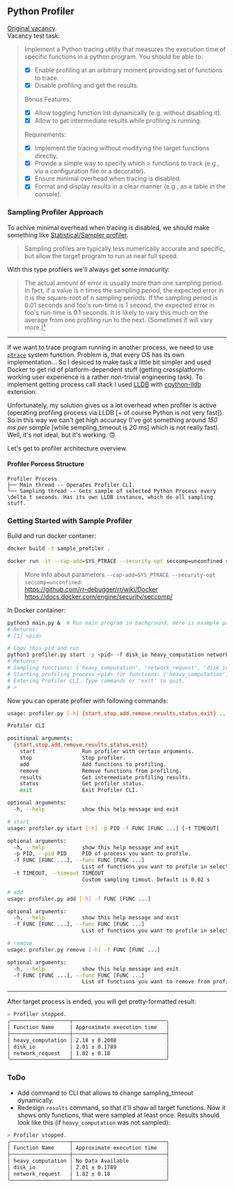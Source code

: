 ## Python Profiler

[Original vacancy](https://internship.jetbrains.com/projects/1623).  
Vacancy test task:  

> Implement a Python tracing utility that measures the execution time of specific functions in a python program. You should be able to:
> - [x] Enable profiling at an arbitrary moment providing set of functions to trace.
> - [x] Disable profiling and get the results.
>
> Bonus Features:  
> - [x] Allow toggling function list dynamically (e.g. without disabling it).  
> - [x] Allow to get intermediate results while profiling is running.
> 
> Requirements:  
> - [x] Implement the tracing without modifying the target functions directly.  
> - [x] Provide a simple way to specify which > functions to track (e.g., via a configuration file or a decorator).  
> - [x] Ensure minimal overhead when tracing is disabled.  
> - [x] Format and display results in a clear manner (e.g., as a table in the console).


### Sampling Profiler Approach
To achive minimal overhead when tracing is disabled, we should make something like [Statistical/Sampler profiler](https://en.wikipedia.org/wiki/Profiling_(computer_programming)#Statistical_profilers).

> Sampling profiles are typically less numerically accurate and specific, but allow the target program to run at near full speed.

With this type profilers we'll always get some *innacurity*:

> The actual amount of error is usually more than one sampling period. In fact, if a value is n times the sampling period, the expected error in it is the square-root of n sampling periods. If the sampling period is 0.01 seconds and foo's run-time is 1 second, the expected error in foo's run-time is 0.1 seconds. It is likely to vary this much on the average from one profiling run to the next. (Sometimes it will vary more.)[¹](https://web.archive.org/web/20120529075000/http://www.cs.utah.edu/dept/old/texinfo/as/gprof.html#:~:text=The%20actual%20amount,will%20vary%20more.)

---

If we want to trace program running in another process, we need to use [`ptrace`](https://en.wikipedia.org/wiki/Ptrace) system function. Problem is, that every OS has its own implementation... So I desiced to make task a little bit simpler and used Docker to get rid of platform-dependent stuff (getting crossplatform-working user experience is a rather non-trivial engineering task). To implement getting process call stack I used [LLDB](https://lldb.llvm.org/) with [cpython-lldb](https://github.com/malor/cpython-lldb) extension.  

Unfortunately, my solution gives us a lot overhead when profiler is active (operating profiling process via LLDB [+ of course Python is not very fast]). So in this way we can't get high accuracy (I've got something around *150 ms per sample* [while sempling_timeout is 20 ms] which is not really fast).  
Well, it's not ideal, but it's working. 🙃

Let's get to profiler architecture overview.

#### Profiler Porcess Structure
```
Profiler Process
├── Main thread -- Operates Profiler CLI.
└── Sampling thread -- Gets sample of selected Python Process every \delta_t seconds. Has its own LLDB instance, which do all sampling stuff.
```

### Getting Started with Sample Profiler
Build and run docker contaner:
```bash
docker build -t sample_profiler .

docker run -it --cap-add=SYS_PTRACE --security-opt seccomp=unconfined sample_profiler
```
> More info about parameters `--cap-add=SYS_PTRACE --security-opt seccomp=unconfined`:  
https://github.com/rr-debugger/rr/wiki/Docker  
https://docs.docker.com/engine/security/seccomp/

In Docker container:
```bash
python3 main.py &  # Run main program in bachground. Here is example program.
# Returns:
# [1] <pid>

# Copy this pid and run
python3 profiler.py start -p <pid> -f disk_io heavy_computation network_request
# Returns:
# Sampling functions: {'heavy_computation', 'network_request', 'disk_io'}
# Starting profiling process <pid> for functions: {'heavy_computation', 'network_request', 'disk_io'}
# Entering Profiler CLI. Type commands or 'exit' to quit.
# > 
```

Now you can operate profiler with following commands:
```bash
usage: profiler.py [-h] {start,stop,add,remove,results,status,exit} ...

Profiler CLI

positional arguments:
  {start,stop,add,remove,results,status,exit}
    start               Run profiler with certain arguments.
    stop                Stop profiler.
    add                 Add functions to profiling.
    remove              Remove functions from profiling.
    results             Get intermediate profiling results.
    status              Get profiler status.
    exit                Exit Profiler CLI.

optional arguments:
  -h, --help            show this help message and exit
```

```bash
# start
usage: profiler.py start [-h] -p PID -f FUNC [FUNC ...] [-t TIMEOUT]

optional arguments:
  -h, --help            show this help message and exit
  -p PID, --pid PID     PID of process you want to profile.
  -f FUNC [FUNC ...], --func FUNC [FUNC ...]
                        List of functions you want to profile in selected Python process.
  -t TIMEOUT, --timeout TIMEOUT
                        Custom sampling timout. Default is 0.02 s
```

```bash
# add
usage: profiler.py add [-h] -f FUNC [FUNC ...]

optional arguments:
  -h, --help            show this help message and exit
  -f FUNC [FUNC ...], --func FUNC [FUNC ...]
                        List of functions you want to profile in selected Python process.
```

```bash
# remove
usage: profiler.py remove [-h] -f FUNC [FUNC ...]

optional arguments:
  -h, --help            show this help message and exit
  -f FUNC [FUNC ...], --func FUNC [FUNC ...]
                        List of functions you want to remove from profiling in selected Python process.
```

---

After target process is ended, you will get pretty-formatted result:
```bash
> Profiler stopped.
╭───────────────────┬──────────────────────────────╮
│ Function Name     │ Approximate execution time   │
├───────────────────┼──────────────────────────────┤
│ heavy_computation │ 2.18 ± 0.2088                │
│ disk_io           │ 2.01 ± 0.1789                │
│ network_request   │ 1.82 ± 0.18                  │
╰───────────────────┴──────────────────────────────╯
```

### ToDo
- Add command to CLI that allows to change sampling_timeout dynamically.
- Redesign `results` command, so that it'll show all target functions. Now it shows only functions, that were sampled at least once. Results should look like this (if `heavy_computation` was not sampled):
```bash
> Profiler stopped.
╭───────────────────┬──────────────────────────────╮
│ Function Name     │ Approximate execution time   │
├───────────────────┼──────────────────────────────┤
│ heavy_computation │ No Data Available            │
│ disk_io           │ 2.01 ± 0.1789                │
│ network_request   │ 1.82 ± 0.18                  │
╰───────────────────┴──────────────────────────────╯
```

